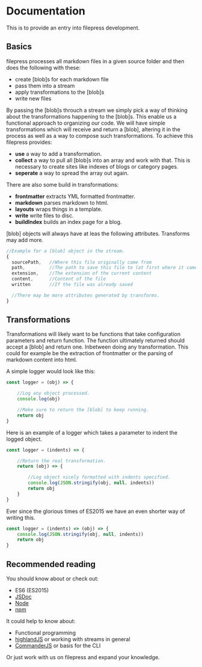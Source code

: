 # Documentation

This is to provide an entry into filepress development.

## Basics

filepress processes all markdown files in a given source folder and then does the following with these:

- create [blob]s for each markdown file
- pass them into a stream
- apply transformations to the [blob]s
- write new files

By passing the [blob]s throuch a stream we simply pick a way of thinking about the transformations happening to the [blob]s. This enable us a functional approach to organizing our code. We will have simple transformations which will receive and return a [blob], altering it in the process as well as a way to compose such transformations. To achieve this filepress provides:

- **use** a way to add a transformation.
- **collect** a way to pull all [blob]s into an array and work with that. This is necessary to create sites like indexes of blogs or category pages.
- **seperate** a way to spread the array out again.

There are also some build in transformations:

- **frontmatter** extracts YML formatted frontmatter.
- **markdown** parses markdown to html.
- **layouts** wraps things in a template.
- **write** write files to disc.
- **buildIndex** builds an index page for a blog.

[blob] objects will always have at leas the following attributes. Transforms may add more.

```javascript
//Example for a [blob] object in the stream.
{
  sourcePath,   //Where this file originally came from
  path,         //The path to save this file to (at first where it came from)
  extension,    //The extension of the current content
  content,      //Content of the file
  written       //If the file was already saved

  //There may be more attributes generated by transforms.
}
```

## Transformations

Transformations will likely want to be functions that take configuration parameters and return function. The function ultimately returned should accept a [blob] and return one. Inbetween doing any transformation. This could for example be the extraction of frontmatter or the parsing of markdown content into html.

A simple logger would look like this:

```javascript
const logger = (obj) => {

	//Log any object processed.
	console.log(obj)

	//Make sure to return the [blob] to keep running.
	return obj
}
```

Here is an example of a logger which takes a parameter to indent the logged object.

```javascript
const logger = (indents) => {

	//Return the real transformation.
	return (obj) => {

		//Log object nicely formatted with indents specified.
		console.log(JSON.stringify(obj, null, indents))
		return obj
	}
}
```

Ever since the glorious times of ES2015 we have an even shorter way of writing this.

```javascript
const logger = (indents) => (obj) => {
	console.log(JSON.stringify(obj, null, indents))
	return obj
}
```

## Recommended reading

You should know about or check out:

- ES6 (ES2015)
- [JSDoc](http://usejsdoc.org/index.html)
- [Node](https://nodejs.org/en/)
- [npm](https://www.npmjs.com/)

It could help to know about:

- Functional programming
- [highlandJS](http://highlandjs.org/) or working with streams in general
- [CommanderJS](https://github.com/tj/commander.js/) or basis for the CLI

Or just work with us on filepress and expand your knowledge.
